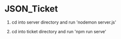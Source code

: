# JSON_Ticket


1) cd into server directory and run 'nodemon server.js'

2) cd into ticket directory and run 'npm run serve'
